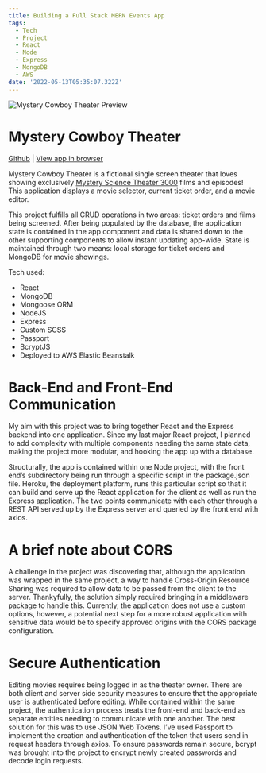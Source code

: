 ```yaml
---
title: Building a Full Stack MERN Events App
tags:
  - Tech
  - Project
  - React
  - Node
  - Express
  - MongoDB
  - AWS
date: '2022-05-13T05:35:07.322Z'
---
```


![Mystery Cowboy Theater Preview](https://padilla-media.s3.amazonaws.com/software-project-assets/mct-preview.png)

# Mystery Cowboy Theater

[Github](https://github.com/cdpadilla42/mystery-cowboy-theater-fullstack) | [View app in browser](http://mysterycowboytheater-env.eba-tdkgfkfh.us-east-1.elasticbeanstalk.com/theater/The-Domain)

Mystery Cowboy Theater is a fictional single screen theater that loves showing exclusively [Mystery Science Theater 3000](https://en.wikipedia.org/wiki/Mystery_Science_Theater_3000) films and episodes! This application displays a movie selector, current ticket order, and a movie editor.

This project fulfills all CRUD operations in two areas: ticket orders and films being screened. After being populated by the database, the application state is contained in the app component and data is shared down to the other supporting components to allow instant updating app-wide. State is maintained through two means: local storage for ticket orders and MongoDB for movie showings.

Tech used:

- React
- MongoDB
- Mongoose ORM
- NodeJS
- Express
- Custom SCSS
- Passport
- BcryptJS
- Deployed to AWS Elastic Beanstalk

# Back-End and Front-End Communication

My aim with this project was to bring together React and the Express backend into one application. Since my last major React project, I planned to add complexity with multiple components needing the same state data, making the project more modular, and hooking the app up with a database.

Structurally, the app is contained within one Node project, with the front end’s subdirectory being run through a specific script in the package.json file. Heroku, the deployment platform, runs this particular script so that it can build and serve up the React application for the client as well as run the Express application. The two points communicate with each other through a REST API served up by the Express server and queried by the front end with axios.

# A brief note about CORS

A challenge in the project was discovering that, although the application was wrapped in the same project, a way to handle Cross-Origin Resource Sharing was required to allow data to be passed from the client to the server. Thankyfully, the solution simply required bringing in a middleware package to handle this. Currently, the application does not use a custom options, however, a potential next step for a more robust application with sensitive data would be to specify approved origins with the CORS package configuration.

# Secure Authentication

Editing movies requires being logged in as the theater owner. There are both client and server side security measures to ensure that the appropriate user is authenticated before editing. While contained within the same project, the authentication process treats the front-end and back-end as separate entities needing to communicate with one another. The best solution for this was to use JSON Web Tokens. I’ve used Passport to implement the creation and authentication of the token that users send in request headers through axios. To ensure passwords remain secure, bcrypt was brought into the project to encrypt newly created passwords and decode login requests.
